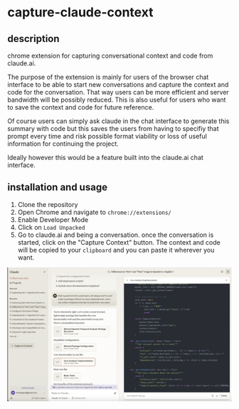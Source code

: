 
# capture-claude-context

## description
chrome extension for capturing conversational context and code from claude.ai.

The purpose of the extension is mainly for users of the browser chat interface to be able to start new conversations and capture the context and code for the conversation. That way users can be more efficient and server bandwidth will be possibly reduced. This is also useful for users who want to save the context and code for future reference.

Of course users can simply ask claude in the chat interface to generate this summary with code but this saves the users from having to specifiy that prompt every time and risk possible format viability or loss of useful information for continuing the project.

Ideally however this would be a feature built into the claude.ai chat interface.

## installation and usage
1. Clone the repository
2. Open Chrome and navigate to `chrome://extensions/`
3. Enable Developer Mode
4. Click on `Load Unpacked`
5. Go to claude.ai and being a conversation. once the conversation is started, click on the "Capture Context" button. The context and code will be copied to your `clipboard` and you can paste it wherever you want.

![Example Image](demo.png)
